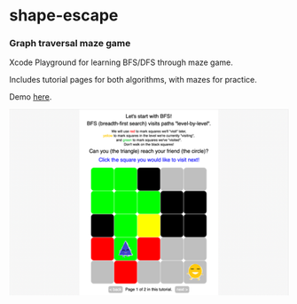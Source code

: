 # shape-escape
### Graph traversal maze game

Xcode Playground for learning BFS/DFS through maze game.

Includes tutorial pages for both algorithms, with mazes for practice.

Demo [here](https://www.youtube.com/watch?v=nSTv48n1BOo).

![Alt text](/screenshot.png?raw=true "Screenshot")
